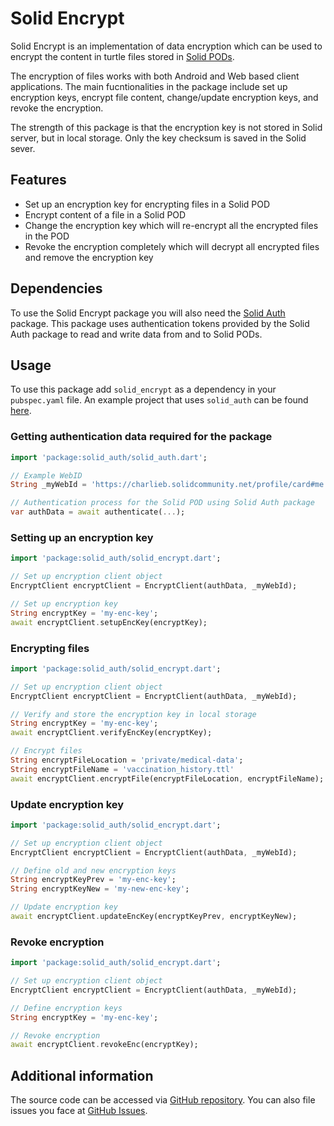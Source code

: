 <!-- 
This README describes the package. If you publish this package to pub.dev,
this README's contents appear on the landing page for your package.

For information about how to write a good package README, see the guide for
[writing package pages](https://dart.dev/guides/libraries/writing-package-pages). 

For general information about developing packages, see the Dart guide for
[creating packages](https://dart.dev/guides/libraries/create-library-packages)
and the Flutter guide for
[developing packages and plugins](https://flutter.dev/developing-packages). 
-->

# Solid Encrypt

Solid Encrypt is an implementation of data encryption which can be used 
to encrypt the content in turtle files stored in [Solid PODs](https://solidproject.org/).

The encryption of files works with both Android and Web based client 
applications. The main fucntionalities in the package include set up 
encryption keys, encrypt file content, change/update encryption keys, 
and revoke the encryption.

The strength of this package is that the encryption key is not stored in Solid server, but in local storage. Only the key checksum is saved in the Solid sever.

## Features

* Set up an encryption key for encrypting files in a Solid POD
* Encrypt content of a file in a Solid POD 
* Change the encryption key which will re-encrypt all the encrypted files in the POD
* Revoke the encryption completely which will decrypt all encrypted files and remove the encryption key

## Dependencies

To use the Solid Encrypt package you will also need the [Solid Auth](https://pub.dev/packages/solid_auth) package. This package uses authentication tokens provided by the Solid Auth package to read and write data from and to Solid PODs.

## Usage

To use this package add `solid_encrypt` as a dependency in your `pubspec.yaml` file. 
An example project that uses `solid_auth` can be found [here](https://github.com/anusii/solid_encrypt/tree/main/example).

### Getting authentication data required for the package

```dart
import 'package:solid_auth/solid_auth.dart';

// Example WebID
String _myWebId = 'https://charlieb.solidcommunity.net/profile/card#me';

// Authentication process for the Solid POD using Solid Auth package
var authData = await authenticate(...);

```

### Setting up an encryption key

```dart
import 'package:solid_auth/solid_encrypt.dart';

// Set up encryption client object
EncryptClient encryptClient = EncryptClient(authData, _myWebId);

// Set up encryption key
String encryptKey = 'my-enc-key';
await encryptClient.setupEncKey(encryptKey);

```

### Encrypting files

```dart
import 'package:solid_auth/solid_encrypt.dart';

// Set up encryption client object
EncryptClient encryptClient = EncryptClient(authData, _myWebId);

// Verify and store the encryption key in local storage
String encryptKey = 'my-enc-key';
await encryptClient.verifyEncKey(encryptKey);

// Encrypt files
String encryptFileLocation = 'private/medical-data';
String encryptFileName = 'vaccination_history.ttl'
await encryptClient.encryptFile(encryptFileLocation, encryptFileName);

```

### Update encryption key

```dart
import 'package:solid_auth/solid_encrypt.dart';

// Set up encryption client object
EncryptClient encryptClient = EncryptClient(authData, _myWebId);

// Define old and new encryption keys
String encryptKeyPrev = 'my-enc-key';
String encryptKeyNew = 'my-new-enc-key';

// Update encryption key
await encryptClient.updateEncKey(encryptKeyPrev, encryptKeyNew);

```

### Revoke encryption

```dart
import 'package:solid_auth/solid_encrypt.dart';

// Set up encryption client object
EncryptClient encryptClient = EncryptClient(authData, _myWebId);

// Define encryption keys
String encryptKey = 'my-enc-key';

// Revoke encryption
await encryptClient.revokeEnc(encryptKey);

```

## Additional information

The source code can be accessed via [GitHub repository](https://github.com/anusii/solid_encrypt). You can also file issues you face at [GitHub Issues](https://github.com/anusii/solid_encrypt/issues).
